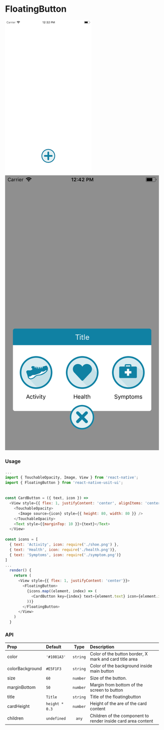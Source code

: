# FloatingButton

![Screenshot of inactive floating button](./screenshots/inactiveButton.png)
![Screenshot of active floating button](./screenshots/activeButton.png)

### Usage

```js
...
import { TouchableOpacity, Image, View } from 'react-native';
import { FloatingButton } from 'react-native-usit-ui';


const CardButton = ({ text, icon }) =>
  <View style={{ flex: 1, justifyContent: 'center', alignItems: 'center' }}>
    <TouchableOpacity>
      <Image source={icon} style={{ height: 80, width: 80 }} />
    </TouchableOpacity>
    <Text style={{marginTop: 10 }}>{text}</Text>
  </View>

const icons = [
  { text: 'Activity', icon: require('./shoe.png') },
  { text: 'Health', icon: require('./health.png')},
  { text: 'Symptoms', icon: require('./symptom.png')}
]
...
  render() {
    return (
      <View style={{ flex: 1, justifyContent: 'center'}}>
        <FloatingButton>
          {icons.map((element, index) => (
            <CardButton key={index} text={element.text} icon={element.icon} />
          ))}
        </FloatingButton>
      </View>
    )
  }
```

### API

| Prop            | Default        |   Type   | Description                                                  |
| :-------------- | :------------- | :------: | :----------------------------------------------------------- |
| color           | `'#1081A3'`    | `string` | Color of the button border, X mark and card title area       |
| colorBackground | `#E5F1F3`      | `string` | Color of the background inside main button                   |
| size            | `60`           | `number` | Size of the button.                                          |
| marginBottom    | `50`           | `number` | Margin from bottom of the screen to button                   |
| title           | `Title`        | `string` | Title of the floatingbutton                                  |
| cardHeight      | `height * 0.3` | `number` | Height of the are of the card content                        |
| children        | `undefined`    |  `any`   | Children of the component to render inside card area content |
